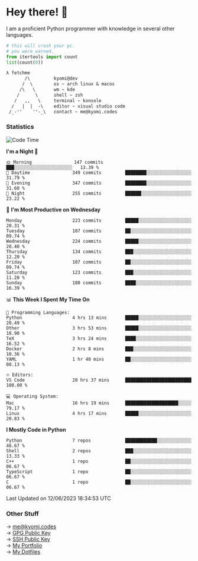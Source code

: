 # Hey there! 👋

I am a proficient Python programmer with knowledge in several other languages.

```py
# this will crash your pc.
# you were warned.
from itertools import count
list(count(0))
```

```txt
λ fetchme
       /\         kyomi@dev
      /  \        os ~ arch linux & macos
     /\   \       wm ~ kde
    /      \      shell ~ zsh
   /   ,,   \     terminal ~ konsole
  /   |  |  -\    editor ~ visual studio code
 /_-''    ''-_\   contact ~ me@kyomi.codes
```

### Statistics
<!--START_SECTION:waka-->
![Code Time](http://img.shields.io/badge/Code%20Time-159%20hrs%2055%20mins-blue)

**I'm a Night 🦉** 

```text
🌞 Morning                147 commits         ███░░░░░░░░░░░░░░░░░░░░░░   13.39 % 
🌆 Daytime                349 commits         ████████░░░░░░░░░░░░░░░░░   31.79 % 
🌃 Evening                347 commits         ████████░░░░░░░░░░░░░░░░░   31.60 % 
🌙 Night                  255 commits         ██████░░░░░░░░░░░░░░░░░░░   23.22 % 
```
📅 **I'm Most Productive on Wednesday** 

```text
Monday                   223 commits         █████░░░░░░░░░░░░░░░░░░░░   20.31 % 
Tuesday                  107 commits         ██░░░░░░░░░░░░░░░░░░░░░░░   09.74 % 
Wednesday                224 commits         █████░░░░░░░░░░░░░░░░░░░░   20.40 % 
Thursday                 134 commits         ███░░░░░░░░░░░░░░░░░░░░░░   12.20 % 
Friday                   107 commits         ██░░░░░░░░░░░░░░░░░░░░░░░   09.74 % 
Saturday                 123 commits         ███░░░░░░░░░░░░░░░░░░░░░░   11.20 % 
Sunday                   180 commits         ████░░░░░░░░░░░░░░░░░░░░░   16.39 % 
```


📊 **This Week I Spent My Time On** 

```text
💬 Programming Languages: 
Python                   4 hrs 13 mins       █████░░░░░░░░░░░░░░░░░░░░   20.49 % 
Other                    3 hrs 53 mins       █████░░░░░░░░░░░░░░░░░░░░   18.90 % 
TeX                      3 hrs 24 mins       ████░░░░░░░░░░░░░░░░░░░░░   16.52 % 
Docker                   2 hrs 8 mins        ███░░░░░░░░░░░░░░░░░░░░░░   10.36 % 
YAML                     1 hr 40 mins        ██░░░░░░░░░░░░░░░░░░░░░░░   08.13 % 

🔥 Editors: 
VS Code                  20 hrs 37 mins      █████████████████████████   100.00 % 

💻 Operating System: 
Mac                      16 hrs 19 mins      ████████████████████░░░░░   79.17 % 
Linux                    4 hrs 17 mins       █████░░░░░░░░░░░░░░░░░░░░   20.83 % 
```

**I Mostly Code in Python** 

```text
Python                   7 repos             ████████████░░░░░░░░░░░░░   46.67 % 
Shell                    2 repos             ███░░░░░░░░░░░░░░░░░░░░░░   13.33 % 
C++                      1 repo              ██░░░░░░░░░░░░░░░░░░░░░░░   06.67 % 
TypeScript               1 repo              ██░░░░░░░░░░░░░░░░░░░░░░░   06.67 % 
C                        1 repo              ██░░░░░░░░░░░░░░░░░░░░░░░   06.67 % 
```




 Last Updated on 12/06/2023 18:34:53 UTC
<!--END_SECTION:waka-->

### Other Stuff

→ [me@kyomi.codes](mailto:me@kyomi.codes)\
→ [GPG Public Key](https://github.com/bitterteriyaki.gpg)\
→ [SSH Public Key](https://github.com/bitterteriyaki.keys)\
→ [My Portfolio](https://kyomi.codes)\
→ [My Dotfiles](https://github.com/bitterteriyaki/dotfiles)

